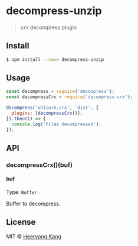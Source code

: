# decompress-unzip

> crx decompress plugin

## Install

```bash
$ npm install --save decompress-unzip
```

## Usage

```js
const decompress = require('decompress');
const decompressCrx = require('decompress-crx');

decompress('unicorn.crx', 'dist', {
  plugins: [decompressCrx()],
}).then(() => {
  console.log('Files decompressed');
});
```

## API

### decompressCrx()(buf)

#### buf

Type: `Buffer`

Buffer to decompress.

## License

MIT © [Heeryong Kang](https://github.com/drakang4)
